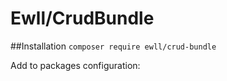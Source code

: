 # Ewll/CrudBundle

##Installation
```composer require ewll/crud-bundle```

Add to packages configuration:
